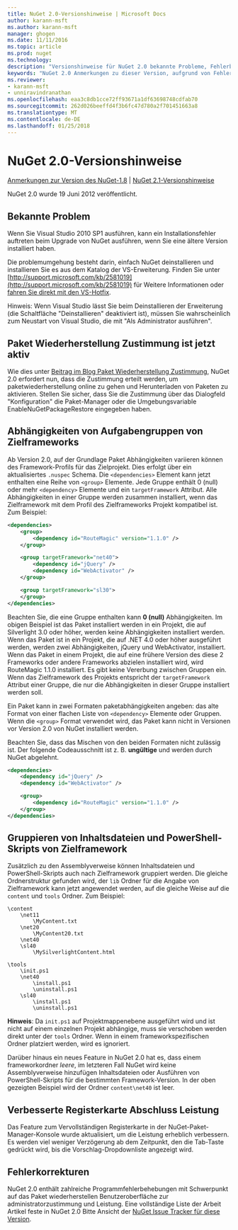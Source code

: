 ```yaml
---
title: NuGet 2.0-Versionshinweise | Microsoft Docs
author: karann-msft
ms.author: karann-msft
manager: ghogen
ms.date: 11/11/2016
ms.topic: article
ms.prod: nuget
ms.technology: 
description: "Versionshinweise für NuGet 2.0 bekannte Probleme, Fehlerbehebungen, Funktionen und Archivierung von dcrs Design einschließlich."
keywords: "NuGet 2.0 Anmerkungen zu dieser Version, aufgrund von Fehlerbehebungen, bekannte Probleme, zusätzliche Funktionen, Archivierung von dcrs Design"
ms.reviewer:
- karann-msft
- unniravindranathan
ms.openlocfilehash: eaa3c8db1cce72ff93671a1df63698748cdfab70
ms.sourcegitcommit: 262d026beeffd4f3b6fc47d780a2f701451663a8
ms.translationtype: MT
ms.contentlocale: de-DE
ms.lasthandoff: 01/25/2018
---
```

# <a name="nuget-20-release-notes"></a>NuGet 2.0-Versionshinweise

[Anmerkungen zur Version des NuGet-1.8](../release-notes/nuget-1.8.md) | [NuGet 2.1-Versionshinweise](../release-notes/nuget-2.1.md)

NuGet 2.0 wurde 19 Juni 2012 veröffentlicht.

## <a name="known-installation-issue"></a>Bekannte Problem
Wenn Sie Visual Studio 2010 SP1 ausführen, kann ein Installationsfehler auftreten beim Upgrade von NuGet ausführen, wenn Sie eine ältere Version installiert haben.

Die problemumgehung besteht darin, einfach NuGet deinstallieren und installieren Sie es aus dem Katalog der VS-Erweiterung.  Finden Sie unter [http://support.microsoft.com/kb/2581019](http://support.microsoft.com/kb/2581019) für Weitere Informationen oder [fahren Sie direkt mit den VS-Hotfix](http://bit.ly/vsixcertfix).

Hinweis: Wenn Visual Studio lässt Sie beim Deinstallieren der Erweiterung (die Schaltfläche "Deinstallieren" deaktiviert ist), müssen Sie wahrscheinlich zum Neustart von Visual Studio, die mit "Als Administrator ausführen".

## <a name="package-restore-consent-is-now-active"></a>Paket Wiederherstellung Zustimmung ist jetzt aktiv

Wie dies unter [Beitrag im Blog Paket Wiederherstellung Zustimmung](http://blog.nuget.org/20120518/package-restore-and-consent.html), NuGet 2.0 erfordert nun, dass die Zustimmung erteilt werden, um paketwiederherstellung online zu gehen und Herunterladen von Paketen zu aktivieren. Stellen Sie sicher, dass Sie die Zustimmung über das Dialogfeld "Konfiguration" die Paket-Manager oder die Umgebungsvariable EnableNuGetPackageRestore eingegeben haben.

## <a name="group-dependencies-by-target-frameworks"></a>Abhängigkeiten von Aufgabengruppen von Zielframeworks

Ab Version 2.0, auf der Grundlage Paket Abhängigkeiten variieren können des Framework-Profils für das Zielprojekt. Dies erfolgt über ein aktualisiertes `.nuspec` Schema. Die `<dependencies>` Element kann jetzt enthalten eine Reihe von `<group>` Elemente. Jede Gruppe enthält 0 (null) oder mehr `<dependency>` Elemente und ein `targetFramework` Attribut. Alle Abhängigkeiten in einer Gruppe werden zusammen installiert, wenn das Zielframework mit dem Profil des Zielframeworks Projekt kompatibel ist. Zum Beispiel:

```xml
<dependencies>
    <group>
        <dependency id="RouteMagic" version="1.1.0" />
    </group>

    <group targetFramework="net40">
        <dependency id="jQuery" />
        <dependency id="WebActivator" />
    </group>

    <group targetFramework="sl30">
    </group>
</dependencies>
```

Beachten Sie, die eine Gruppe enthalten kann **0 (null)** Abhängigkeiten. Im obigen Beispiel ist das Paket installiert werden in ein Projekt, die auf Silverlight 3.0 oder höher, werden keine Abhängigkeiten installiert werden. Wenn das Paket ist in ein Projekt, die auf .NET 4.0 oder höher ausgeführt werden, werden zwei Abhängigkeiten, jQuery und WebActivator, installiert.  Wenn das Paket in einem Projekt, die auf eine frühere Version des diese 2 Frameworks oder andere Frameworks abzielen installiert wird, wird RouteMagic 1.1.0 installiert. Es gibt keine Vererbung zwischen Gruppen ein. Wenn das Zielframework des Projekts entspricht der `targetFramework` Attribut einer Gruppe, die nur die Abhängigkeiten in dieser Gruppe installiert werden soll.

Ein Paket kann in zwei Formaten paketabhängigkeiten angeben: das alte Format von einer flachen Liste von `<dependency>` Elemente oder Gruppen. Wenn die `<group>` Format verwendet wird, das Paket kann nicht in Versionen vor Version 2.0 von NuGet installiert werden.

Beachten Sie, dass das Mischen von den beiden Formaten nicht zulässig ist. Der folgende Codeausschnitt ist z. B. **ungültige** und werden durch NuGet abgelehnt.

```xml
<dependencies>
    <dependency id="jQuery" />
    <dependency id="WebActivator" />

    <group>
        <dependency id="RouteMagic" version="1.1.0" />
    </group>
</dependencies>
```

## <a name="grouping-content-files-and-powershell-scripts-by-target-framework"></a>Gruppieren von Inhaltsdateien und PowerShell-Skripts von Zielframework

Zusätzlich zu den Assemblyverweise können Inhaltsdateien und PowerShell-Skripts auch nach Zielframework gruppiert werden. Die gleiche Ordnerstruktur gefunden wird, der `lib` Ordner für die Angabe von Zielframework kann jetzt angewendet werden, auf die gleiche Weise auf die `content` und `tools` Ordner. Zum Beispiel:

    \content
        \net11
            \MyContent.txt
        \net20
            \MyContent20.txt
        \net40
        \sl40
            \MySilverlightContent.html

    \tools
        \init.ps1
        \net40
            \install.ps1
            \uninstall.ps1
        \sl40
            \install.ps1
            \uninstall.ps1

**Hinweis**: Da `init.ps1` auf Projektmappenebene ausgeführt wird und ist nicht auf einem einzelnen Projekt abhängige, muss sie verschoben werden direkt unter der `tools` Ordner. Wenn in einem frameworkspezifischen Ordner platziert werden, wird es ignoriert.

Darüber hinaus ein neues Feature in NuGet 2.0 hat es, dass einem frameworkordner *leere*, im letzteren Fall NuGet wird keine Assemblyverweise hinzufügen Inhaltsdateien oder Ausführen von PowerShell-Skripts für die bestimmten Framework-Version. In der oben gezeigten Beispiel wird der Ordner `content\net40` ist leer.

## <a name="improved-tab-completion-performance"></a>Verbesserte Registerkarte Abschluss Leistung
Das Feature zum Vervollständigen Registerkarte in der NuGet-Paket-Manager-Konsole wurde aktualisiert, um die Leistung erheblich verbessern. Es werden viel weniger Verzögerung ab dem Zeitpunkt, den die Tab-Taste gedrückt wird, bis die Vorschlag-Dropdownliste angezeigt wird.

## <a name="bug-fixes"></a>Fehlerkorrekturen
NuGet 2.0 enthält zahlreiche Programmfehlerbehebungen mit Schwerpunkt auf das Paket wiederherstellen Benutzeroberfläche zur administratorzustimmung und Leistung.
Eine vollständige Liste der Arbeit Artikel feste in NuGet 2.0 Bitte Ansicht der [NuGet Issue Tracker für diese Version](http://nuget.codeplex.com/workitem/list/advanced?keyword=&status=Closed&type=All&priority=All&release=NuGet%202.0&assignedTo=All&component=All&sortField=Votes&sortDirection=Descending&page=0).
